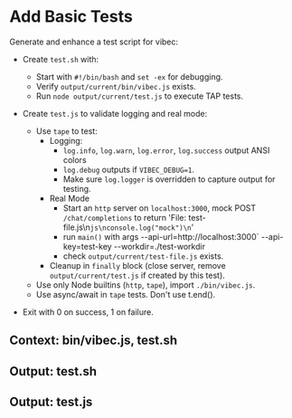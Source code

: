 # Add Basic Tests

Generate and enhance a test script for vibec:

- Create `test.sh` with:
  - Start with `#!/bin/bash` and `set -ex` for debugging.
  - Verify `output/current/bin/vibec.js` exists.
  - Run `node output/current/test.js` to execute TAP tests.

- Create `test.js` to validate logging and real mode:
  - Use `tape` to test:
    - Logging:
      - `log.info`, `log.warn`, `log.error`, `log.success` output ANSI colors
      - `log.debug` outputs if `VIBEC_DEBUG=1`.
      - Make sure `log.logger` is overridden to capture output for testing.
    - Real Mode
      - Start an `http` server on `localhost:3000`, mock POST `/chat/completions` to return 'File: test-file.js\n```js\nconsole.log("mock")\n```'
      - run `main()` with args  --api-url=http://localhost:3000` --api-key=test-key --workdir=./test-workdir
      - check `output/current/test-file.js` exists.
    - Cleanup in `finally` block (close server, remove `output/current/test.js` if created by this test).
  - Use only Node builtins (`http`, `tape`), import `./bin/vibec.js`.
  - Use async/await in `tape` tests. Don't use t.end(). 
- Exit with 0 on success, 1 on failure.

## Context: bin/vibec.js, test.sh
## Output: test.sh
## Output: test.js

